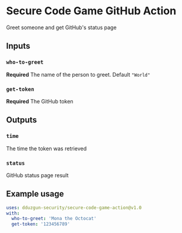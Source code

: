 # Secure Code Game GitHub Action
Greet someone and get GitHub's status page

## Inputs

### `who-to-greet`

**Required** The name of the person to greet. Default `"World"`

### `get-token`

**Required** The GitHub token

## Outputs

### `time`

The time the token was retrieved

### `status`

GitHub status page result

## Example usage

```yaml
uses: dduzgun-security/secure-code-game-action@v1.0
with:
  who-to-greet: 'Mona the Octocat'
  get-token: '123456789'
```
